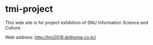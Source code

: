 # tmi-project
This web site is for project exhibition of SNU Information Science and Culture.

Web address: http://tmi2018.dothome.co.kr/
